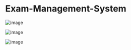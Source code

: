 # Exam-Management-System


![image](https://github.com/user-attachments/assets/607babad-eb16-4da5-8945-832510c5fa2d)




![image](https://github.com/user-attachments/assets/bd66fe18-d663-481b-acb7-8d263a2cefa2)



![image](https://github.com/user-attachments/assets/349eafa4-801b-429c-85aa-fbb2c1a74d58)

